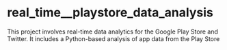 # real_time__playstore_data_analysis
This project involves real-time data analytics for the Google Play Store and Twitter. It includes a Python-based analysis of app data from the Play Store
